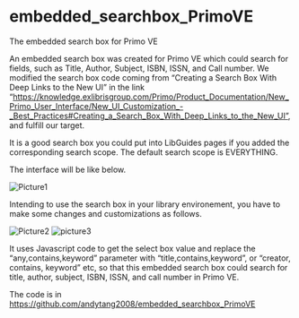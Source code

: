 # embedded_searchbox_PrimoVE
The embedded search box for Primo VE

An embedded search box was created for Primo VE  which could search for fields, such as Title, Author, Subject, ISBN, ISSN, and Call number. We modified the search box code  coming from “Creating a Search Box With Deep Links to the New UI” in the link “https://knowledge.exlibrisgroup.com/Primo/Product_Documentation/New_Primo_User_Interface/New_UI_Customization_-_Best_Practices#Creating_a_Search_Box_With_Deep_Links_to_the_New_UI”, and fulfill our target.

It is a good search box you could put into LibGuides pages if you added the corresponding search scope. The default search scope is EVERYTHING.

The interface will be like below.

![Picture1](https://user-images.githubusercontent.com/20071142/201226915-bff73b94-c812-4a5a-b46e-d72d4559d46f.png)


Intending to use the search box in your library environement, you have to make  some changes and customizations as follows.

![Picture2](https://user-images.githubusercontent.com/20071142/201227129-d43d92a2-f80e-43ea-94a0-a7067dfd857e.png)
![picture3](https://user-images.githubusercontent.com/20071142/201227135-eb2655a7-92db-43a6-a19c-7bfa2372bb1a.png)



It uses Javascript code to get the select box value and replace the “any,contains,keyword” parameter with “title,contains,keyword”, or “creator, contains, keyword” etc, so that this embedded search box could search for title, author, subject, ISBN, ISSN, and call number in Primo VE.

The code is in  https://github.com/andytang2008/embedded_searchbox_PrimoVE
